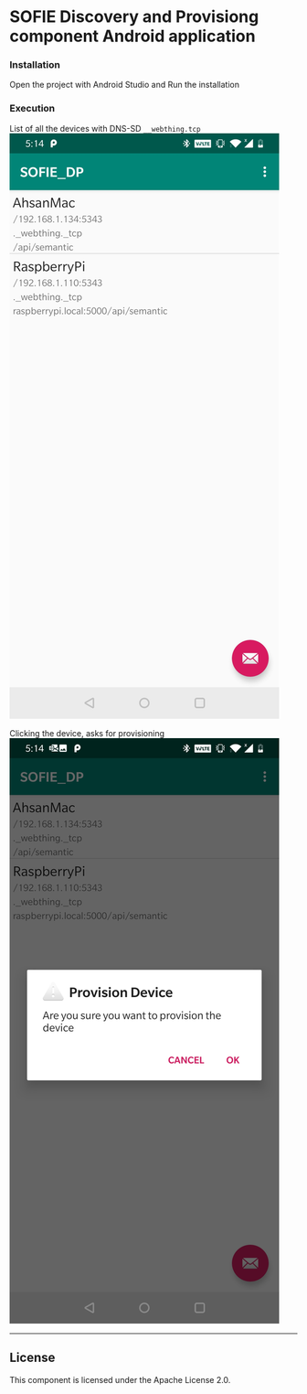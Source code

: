 # SOFIE Discovery and Provisiong component Android application

### Installation

Open the project with Android Studio and Run the installation

### Execution

List of all the devices with DNS-SD `__webthing.tcp`
![Devices list](/imgs/app1.jpg)

Clicking the device, asks for provisioning
![Provisioning of device](/imgs/app2.jpg)

***
## License

This component is licensed under the Apache License 2.0.
